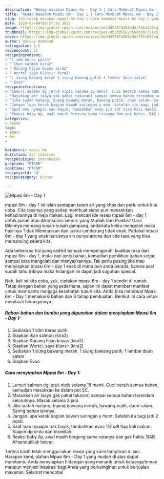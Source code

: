 ```yaml
---
description: "Resep masakan Mpasi 6m - Day 1 | Cara Membuat Mpasi 6m - Day 1 Yang Lezat Sekali"
title: "Resep masakan Mpasi 6m - Day 1 | Cara Membuat Mpasi 6m - Day 1 Yang Lezat Sekali"
slug: 134-resep-masakan-mpasi-6m-day-1-cara-membuat-mpasi-6m-day-1-yang-lezat-sekali
date: 2020-09-04T00:27:55.381Z
image: https://img-global.cpcdn.com/recipes/ab3dd5587d508bdd/751x532cq70/mpasi-6m-day-1-foto-resep-utama.jpg
thumbnail: https://img-global.cpcdn.com/recipes/ab3dd5587d508bdd/751x532cq70/mpasi-6m-day-1-foto-resep-utama.jpg
cover: https://img-global.cpcdn.com/recipes/ab3dd5587d508bdd/751x532cq70/mpasi-6m-day-1-foto-resep-utama.jpg
author: Harvey Hammond
ratingvalue: 3.5
reviewcount: 11
recipeingredient:
- "1 sdm beras putih"
- " Ikan salmon kira2"
- " Kacang hijau kupas kira2"
- " Wortel saya blansir kira2"
- "1 siung bawang merah 1 siung bawang putih 1 lembar daun salam"
- " Evoo"
recipeinstructions:
- "Lumuri salmon dg jeruk nipis selama 15 menit. Cuci bersih semua bahan, kemudian masukkan ke dalam pot SC."
- "Masukkan air (saya gak pakai takaran) sampai semua bahan terendam seluruhnya. Masak selama 3 jam."
- "Jika sudah matang, buang bawang merah, bawang putih, daun salam. Saring bahan lainnya."
- "Jangan lupa kerok bagian bawah saringan y mom. Setelah itu bagi jadi 2 porsi."
- "Saat mau nyuapin nak bayik, tambahkan evoo 1/2 sdt tiap kali makan. Suapin dg cinta dan bismillah."
- "Reaksi baby Ay, awal masih bingung sama rasanya dan gak habis. BAB Alhamdulillah lancar."
categories:
- Resep
tags:
- mpasi
- 6m
- 

katakunci: mpasi 6m  
nutrition: 157 calories
recipecuisine: Indonesian
preptime: "PT30M"
cooktime: "PT45M"
recipeyield: "4"
recipecategory: Dinner

---
```



![Mpasi 6m - Day 1](https://img-global.cpcdn.com/recipes/ab3dd5587d508bdd/751x532cq70/mpasi-6m-day-1-foto-resep-utama.jpg)


mpasi 6m - day 1 ini ialah santapan tanah air yang khas dan perlu untuk kita coba. Cita rasanya yang sedap membuat siapa pun menantikan kehadirannya di meja makan.
Lagi mencari ide resep mpasi 6m - day 1 untuk jualan atau dikonsumsi sendiri yang Mudah Dan Praktis? Cara Bikinnya memang susah-susah gampang. andaikata keliru mengolah maka hasilnya Tidak Memuaskan dan justru cenderung tidak enak. Padahal mpasi 6m - day 1 yang enak harusnya sih punya aroma dan cita rasa yang bisa memancing selera kita.

Ada beberapa hal yang sedikit banyak mempengaruhi kualitas rasa dari mpasi 6m - day 1, mulai dari jenis bahan, kemudian pemilihan bahan segar, sampai cara mengolah dan menyajikannya. Tak perlu pusing jika mau menyiapkan mpasi 6m - day 1 enak di mana pun anda berada, karena asal sudah tahu triknya maka hidangan ini dapat jadi suguhan spesial.




Nah, kali ini kita coba, yuk, ciptakan mpasi 6m - day 1 sendiri di rumah. Tetap dengan bahan yang sederhana, sajian ini dapat memberi manfaat untuk membantu menjaga kesehatan tubuh kita. Anda bisa membuat Mpasi 6m - Day 1 memakai 6 bahan dan 6 tahap pembuatan. Berikut ini cara untuk membuat hidangannya.

<!--inarticleads1-->

##### Bahan-bahan dan bumbu yang digunakan dalam menyiapkan Mpasi 6m - Day 1:

1. Sediakan 1 sdm beras putih
1. Siapkan  Ikan salmon (kira2)
1. Siapkan  Kacang hijau kupas (kira2)
1. Siapkan  Wortel, saya blansir (kira2)
1. Sediakan 1 siung bawang merah, 1 siung bawang putih, 1 lembar daun salam
1. Siapkan  Evoo




<!--inarticleads2-->

##### Cara menyiapkan Mpasi 6m - Day 1:

1. Lumuri salmon dg jeruk nipis selama 15 menit. Cuci bersih semua bahan, kemudian masukkan ke dalam pot SC.
1. Masukkan air (saya gak pakai takaran) sampai semua bahan terendam seluruhnya. Masak selama 3 jam.
1. Jika sudah matang, buang bawang merah, bawang putih, daun salam. Saring bahan lainnya.
1. Jangan lupa kerok bagian bawah saringan y mom. Setelah itu bagi jadi 2 porsi.
1. Saat mau nyuapin nak bayik, tambahkan evoo 1/2 sdt tiap kali makan. Suapin dg cinta dan bismillah.
1. Reaksi baby Ay, awal masih bingung sama rasanya dan gak habis. BAB Alhamdulillah lancar.




Terima kasih telah menggunakan resep yang kami tampilkan di sini. Harapan kami, olahan Mpasi 6m - Day 1 yang mudah di atas dapat membantu Anda menyiapkan hidangan yang menarik untuk keluarga/teman maupun menjadi inspirasi bagi Anda yang berkeinginan untuk berjualan makanan. Selamat mencoba!
